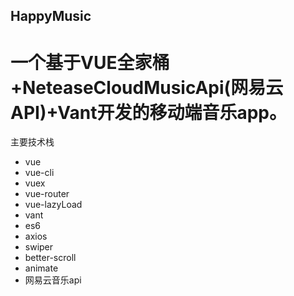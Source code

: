 ## HappyMusic

# 一个基于VUE全家桶+NeteaseCloudMusicApi(网易云API)+Vant开发的移动端音乐app。

主要技术栈

- vue
- vue-cli
- vuex
- vue-router
- vue-lazyLoad
- vant
- es6
- axios
- swiper
- better-scroll
- animate
- 网易云音乐api

